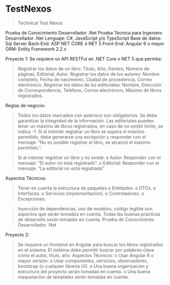 # TestNexos
>Technical Test Nexos

Prueba de Conocimiento Desarrollador .Net
Prueba Técnica para Ingeniero Desarrollador .Net
Lenguaje: C#, JavaScript y/o TypeScript
Base de datos: Sql Server
Back-End: ASP NET CORE ó NET 5
Front-End: Angular 6 o mayor
ORM: Entity Framework 2.2.x

Proyecto 1:
Se requiere un API RESTFul en .NET Core o NET 5 que permita:
> Registrar los datos de un libro: Titulo, Año, Genero, Número de páginas, Editorial, Autor.
> Registrar los datos de los autores: Nombre completo, Fecha de nacimiento, Ciudad de procedencia, Correo electrónico.
> Registrar los datos de las editoriales: Nombre, Dirección de Correspondencia, Teléfono, Correo electrónico, Máximo de libros registrados.

Reglas de negocio:
> Todos los datos marcados con asterisco son obligatorios.
> Se debe garantizar la integridad de la información.
> Las editoriales pueden tener un máximo de libros registrados, en caso de no existir límite, se indica -1.
> Si al intentar registrar un libro se supera el máximo permitido, debe generarse una excepción y responder con el mensaje: “No es posible registrar el libro, se alcanzó el máximo permitido.”.

> Si al intentar registrar un libro y no existe:
o Autor: Responder con el mensaje: “El autor no está registrado”.
o Editorial: Responder con el mensaje: “La editorial no está registrada”.

Aspectos Técnicos:
> Tener en cuenta la estructura de paquetes
o Entidades.
o DTOs.
o Interfaces.
o Servicios (implementación).
o Controladores.
o Excepciones.

> Inyección de dependencias, uso de modelos, código legible son aspectos que serán tomados en cuenta.
> Todas las buenas prácticas de desarrollo serán tomadas en cuenta.
Prueba de Conocimiento Desarrollador .Net

Proyecto 2:
> Se requiere un frontend en Angular para buscar los libros registrados en el sistema.
> El sistema debe permitir buscar por palabras clave como el autor, titulo, año.
> Aspectos Técnicos:
o Usar Angular 6 o mayor versión.
o Usar componentes, servicios, observadores, bootstrap (o cualquier librería UI).
o Una buena organización y estructura del proyecto serán tomadas en cuenta.
o Una buena maquetación de templates serán tomadas en cuenta.

